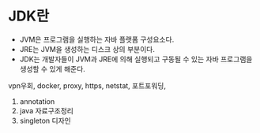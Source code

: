 # JDK란
- JVM은 프로그램을 실행하는 자바 플랫폼 구성요소다.
- JRE는 JVM을 생성하는 디스크 상의 부분이다.
- JDK는 개발자들이 JVM과 JRE에 의해 실행되고 구동될 수 있는 자바 프로그램을 생성할 수 있게 해준다.


vpn우회, docker, proxy, https, netstat, 포트포워딩, 


1. annotation
2. java 자료구조정리
3. singleton 디자인
